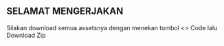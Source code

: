 ## SELAMAT MENGERJAKAN
Silakan download semua assetsnya dengan menekan tombol <> Code lalu Download Zip